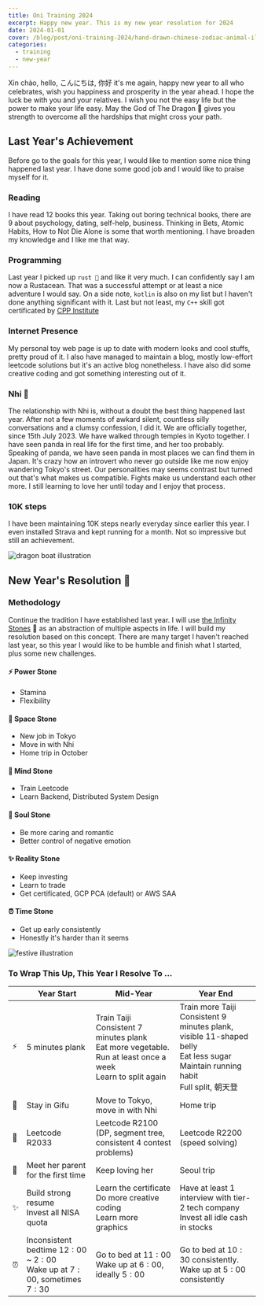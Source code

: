 ```yaml
---
title: Oni Training 2024
excerpt: Happy new year. This is my new year resolution for 2024
date: 2024-01-01
cover: /blog/post/oni-training-2024/hand-drawn-chinese-zodiac-animal-illustration.jpg
categories:
  - training
  - new-year
---
```


Xin chào, hello, こんにちは, 你好 it's me again, happy new year to all who celebrates, wish you happiness and prosperity in the year ahead. I hope the luck be with you and your relatives. I wish you not the easy life but the power to make your life easy. May the God of The Dragon 🐲 gives you strength to overcome all the hardships that might cross your path.

## Last Year's Achievement

Before go to the goals for this year, I would like to mention some nice thing happened last year. I have done some good job and I would like to praise myself for it.

### Reading

I have read 12 books this year. Taking out boring technical books, there are 9 about psychology, dating, self-help, business. Thinking in Bets, Atomic Habits, How to Not Die Alone is some that worth mentioning. I have broaden my knowledge and I like me that way.

### Programming

Last year I picked up `rust 🦀` and like it very much. I can confidently say I am now a Rustacean. That was a successful attempt or at least a nice adventure I would say. On a side note, `kotlin` is also on my list but I haven't done anything significant with it. Last but not least, my `C++` skill got certificated by [CPP Institute](https://verify.openedg.org/?id=8iHK.Ohf3.ZMBn)

### Internet Presence

My personal toy web page is up to date with modern looks and cool stuffs, pretty proud of it. I also have managed to maintain a blog, mostly low-effort leetcode solutions but it's an active blog nonetheless. I have also did some creative coding and got something interesting out of it.

### Nhi 💖

The relationship with Nhi is, without a doubt the best thing happened last year. After not a few moments of awkard silent, countless silly conversations and a clumsy confession, I did it. We are officially together, since 15<super>th</super> July 2023. We have walked through temples in Kyoto together. I have seen panda in real life for the first time, and her too probably. Speaking of panda, we have seen panda in most places we can find them in Japan. It's crazy how an introvert who never go outside like me now enjoy wandering Tokyo's street. Our personalities may seems contrast but turned out that's what makes us compatible. Fights make us understand each other more. I still learning to love her until today and I enjoy that process.

### 10K steps

I have been maintaining 10K steps nearly everyday since earlier this year. I even installed Strava and kept running for a month. Not so impressive but still an achievement.

![dragon boat illustration](/blog/post/oni-training-2024/hand-drawn-dragon-boat-collection.jpg)

## New Year's Resolution 🎉

### Methodology

Continue the tradition I have established last year. I will use [the Infinity Stones](https://en.wikipedia.org/wiki/Infinity_Stones) 💎 as an abstraction of multiple aspects in life. I will build my resolution based on this concept. There are many target I haven't reached last year, so this year I would like to be humble and finish what I started, plus some new challenges.

#### ⚡ Power Stone

- Stamina
- Flexibility

#### 🚀 Space Stone

- New job in Tokyo
- Move in with Nhi
- Home trip in October

#### 🧠 Mind Stone

- Train Leetcode
- Learn Backend, Distributed System Design

#### 💖 Soul Stone

- Be more caring and romantic
- Better control of negative emotion

#### ✨ Reality Stone

- Keep investing
- Learn to trade
- Get certificated, GCP PCA (default) or AWS SAA

#### ⏰ Time Stone

- Get up early consistently
- Honestly it's harder than it seems

![festive illustration](/blog/post/oni-training-2024/job516-namcha-09.jpg)

### To Wrap This Up, This Year I Resolve To ...

|     | Year Start                                                                     | Mid-Year                                                                                                                                                   | Year End                                                                                                                                         |
| --- | ------------------------------------------------------------------------------ | ---------------------------------------------------------------------------------------------------------------------------------------------------------- | ------------------------------------------------------------------------------------------------------------------------------------------------ |
| ⚡  | 5 minutes plank                                                                | Train Taiji<br />Consistent 7 minutes plank<br />Eat more vegetable.<br/>Run at least once a week<br />Learn to split again | Train more Taiji<br />Consistent 9 minutes plank, visible 11-shaped belly<br />Eat less sugar<br/>Maintain running habit<br />Full split, 朝天登 |
| 🐾  | Stay in Gifu                                                                   | Move to Tokyo, move in with Nhi                                                                                                                            | Home trip                                                                                                                                        |
| 🧠  | Leetcode R2033                                                                 | Leetcode R2100 (DP, segment tree, consistent 4 contest problems)                                                                                           | Leetcode R2200 (speed solving)                                                                                                                   |
| 💖  | Meet her parent for the first time                                             | Keep loving her                                                                                                                                           | Seoul trip                                                                                                                    |
| ✨  | Build strong resume<br/> Invest all NISA quota                                | Learn the certificate<br />Do more creative coding<br />Learn more graphics                                                                                | Have at least 1 interview with tier-2 tech company<br />Invest all idle cash in stocks                                                           |
| ⏰  | Inconsistent bedtime $12:00$ ~ $2:00$<br />Wake up at $7:00$, sometimes $7:30$ | Go to bed at $11:00$ <br />Wake up at $6:00$, ideally $5:00$                                                                                               | Go to bed at $10:30$ consistently.<br />Wake up at $5:00$ consistently                                                                           |
